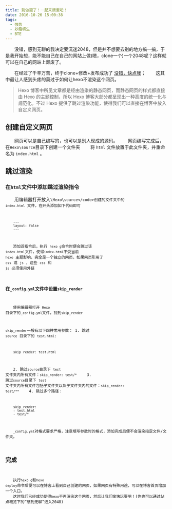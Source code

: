 ```yaml
---
title: 别做题了！一起来颓废吧！
date: 2016-10-26 15:00:38
tags:
  - 强势
  - 妙趣横生
  - BTE
---
```

　　没错，感到无聊的我决定要沉迷2048，但是并不想要去别的地方搞一搞，于是我开始想，能不能自己在自己的网站上做(嗯，clone一个)一个2048呢？这样就可以在自己的网站上颓废了。
<!--more-->
　　在经过了千辛万苦，终于clone+修改+发布成功了 [没错，快点我](http://cybird.site/2048/)；
　　这其中最让人感到头疼的莫过于如何让hexo不渲染这个网页。

> Hexo 博客中所见文章都是经由渲染的静态网页，而静态网页的样式都直接由 Hexo 的主题控制，所以 Hexo 博客大部分都呈现出一种高度的统一化与规范化。不过 Hexo 提供了跳过渲染功能，使得我们可以直接在博客中放入自定义网页。

## 创建自定义网页
　　网页可以是自己编写的，也可以是别人现成的源码。
　　网页编写完成后，在<code>Hexo\source</code>目录下创建一个文件夹
　　将 <code>html</code> 文件放置于此文件夹，并重命名为 <code>index.html</code> 。

##  跳过渲染

### 在<code>html</code>文件中添加跳过渲染指令
　　用编辑器打开放入<code>\Hexo\source\</code>创建的文件夹中的 <code>index.html</code> 文件，在开头添加如下代码即可
```
	---
	layout: false
	---
```
　　添加该指令后，执行 <code>hexo g</code>命令时便会跳过该 <code>index.html</code>文件，使得<code>index.html</code>不受当前 <code>hexo</code> 主题影响，完全是一个独立的网页，如果网页引用了 <code>css</code> 或 <code>js</code> ，这些 <code>css</code> 和 <code>js</code> 必须使用外链

### 在<code>_config.yml</code>文件中设置<code>skip_render</code>
　　使用编辑器打开 <code>Hexo</code> 目录下的<code>_config.yml</code>文件，找到<code>skip_render</code>

<code>skip_render</code>一般有以下四种常用参数：
	1. 跳过 <code>source</code> 目录下的 <code>test.html:</code> 
```
	skip_render: test.html
```
　　2. 跳过<code>source</code>目录下 <code>test</code> 文件夹内所有文件：<code>skip_render: test/*</code>
　　3. 跳过<code>source</code>目录下 <code>test</code> 文件夹内所有文件包括子文件夹以及子文件夹内的文件：<code>skip_render: test/**</code>
　　4. 跳过多个路径：
```
	skip_render:
    - test.html
    - test/*
```	
　　<code>_config.yml</code>对格式要求严格，注意填写参数时的格式，添加完成后便不会渲染指定文件/文件夹。

## 完成
　　执行<code>hexo g</code>和<code>hexo deploy</code>命令后便可以在博客上看到自己创建的网页，如果网页有特殊用途，可以在博客首页增加一个入口。 
　　这时我们已经成功使得<code>hexo</code>不再渲染这个网页，然后让我们愉快玩耍吧！(你也可以通过站点概览下的“感到无聊”进入2048)